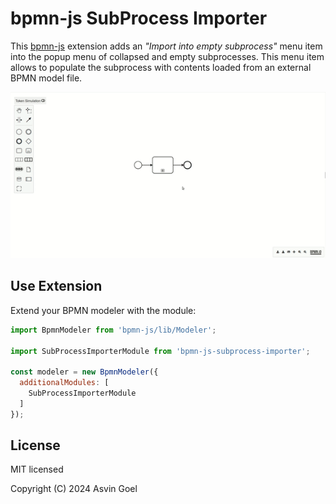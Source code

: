 # bpmn-js SubProcess Importer

This [bpmn-js](https://github.com/bpmn-io/bpmn-js) extension adds an *"Import into empty subprocess"* menu item into the popup menu of collapsed and empty subprocesses. This menu item allows to populate the subprocess with contents loaded from an external BPMN model file.

![bpmn-js subprocess importer in action](./demo.gif)


## Use Extension

Extend your BPMN modeler with the module:

```javascript
import BpmnModeler from 'bpmn-js/lib/Modeler';

import SubProcessImporterModule from 'bpmn-js-subprocess-importer';

const modeler = new BpmnModeler({
  additionalModules: [
    SubProcessImporterModule
  ]
});
```

## License

MIT licensed

Copyright (C) 2024 Asvin Goel
